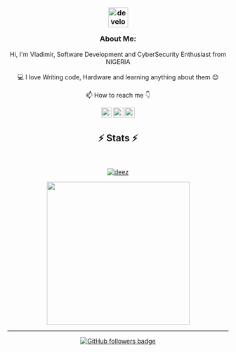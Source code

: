 

   
###  <p align="center"><img src="/images/Developer.gif" alt="developer gif"  height="45px" align="center"></p>  <p align="center">About Me:</p>
<p align="center">
  Hi, I'm Vladimir, Software Development and CyberSecurity Enthusiast from NIGERIA
  <br>
  <br>
  💻 I love Writing code, Hardware and learning anything about them 😊
  <br> 
  <br>
  📫 How to reach me 👇
</p>
<p align="center"> <a href="https://www.linkedin.com/in/vladimir-augunnamani-035807216/"><img src="https://img.shields.io/badge/linkedin-%230077B5.svg?&style=for-the-badge&logo=linkedin&logoColor=white" height=23></a> <a href="mailto:vladnyash@gmail.com"><img src="https://img.shields.io/badge/Gmail-D14836?style=for-the-badge&logo=gmail&logoColor=white" height=23></a> <a href="http://wa.me//2347054450767"><img src="https://img.shields.io/badge/WhatsApp-25D366?style=for-the-badge&logo=whatsapp&logoColor=white" height=23></a> 


<h2 align="center">⚡ Stats ⚡</h2>
<br>
<p align="center"><a href="http://www.github.com/manlikeNacho"><img src="https://github-readme-stats.vercel.app/api?username=Antivlad&show_icons=true&hide=&count_private=true&title_color=61dafb&text_color=ffffff&icon_color=0891b2&bg_color=20232a&hide_border=true&show_icons=true" alt="deez" /></a></p>


<p align="center">
<a href="https://github.com/AntiVlad/">
      <img width=325  src="https://github-readme-stats.vercel.app/api/top-langs/?username=antivlad&hide=c%23,powershell,Mathematica,Ruby,Objective-C,Objective-C%2b%2b,Cuda&title_color=61dafb&text_color=ffffff&icon_color=61dafb&bg_color=20232a&langs_count=8&layout=compact&border_color=61dafb&hide_border=true" />
 </a>
</p>

<hr>
<p align="center">
  <a href="https://www.github.com/AntiVlad" target="_blank" rel="noreferrer"><img src="https://img.shields.io/github/followers/AntiVlad?logo=github&style=for-the-badge&color=282b2f&labelColor=0d1117" alt="GitHub followers badge" /></a>
</p>
<!---
HalemoGPA/HalemoGPA is a ✨ special ✨ repository because its `README.md` (this file) appears on your GitHub profile.
You can click the Preview link to take a look at your changes.
--->
